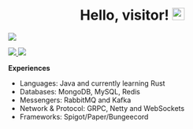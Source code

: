 <div align="center">
   <h1>Hello, visitor! <img src="https://media.giphy.com/media/hvRJCLFzcasrR4ia7z/giphy.gif" width="25px"></h1>
</div>

<img align="center" src="https://github-readme-stats.vercel.app/api?username=mluizaa00&count_private=true&show_icons=true&hide_title=true&theme=kacho_ga"/>

<p align="left">
  <a href="mailto:taeckls@gmail.com">
    <img src="https://img.shields.io/badge/-taeckls@gmail.com-e84646?style=flat-square&labelColor=e84646&logo=Gmail&logoColor=FFFFFF&link=mailto:taeckls@gmail.com">
  </a>
  <a href="https://discord.com/users/374628490143596545">
    <img src="https://img.shields.io/badge/vacant-e84646?style=flat-square&labelColor=e84646&logo=discord&logoColor=FFFFFF">
  </a>
</p>

**Experiences**

- Languages: Java and currently learning Rust
- Databases: MongoDB, MySQL, Redis
- Messengers: RabbitMQ and Kafka
- Network & Protocol: GRPC, Netty and WebSockets
- Frameworks: Spigot/Paper/Bungeecord
